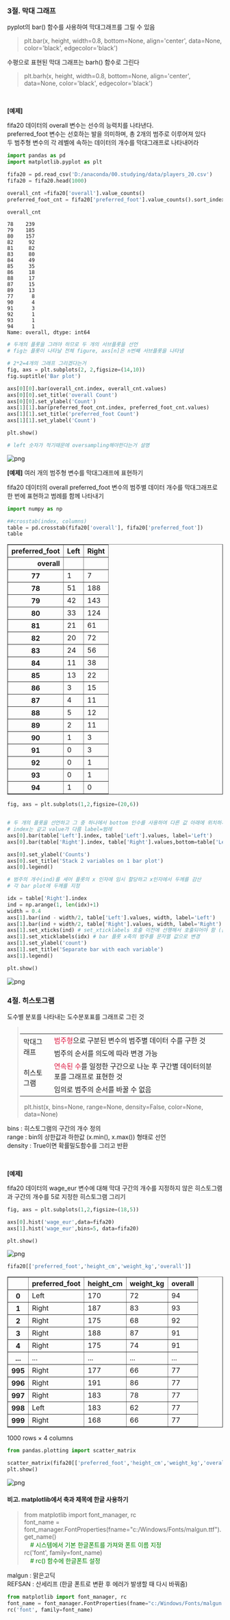 ### 3절. 막대 그래프

pyplot의 bar() 함수를 사용하여 막대그래프를 그릴 수 있음

> plt.bar(x, height, width=0.8, bottom=None, align='center', data=None, color='black', edgecolor='black')

수평으로 표현된 막대 그래프는 barh() 함수로 그린다

> plt.barh(x, height, width=0.8, bottom=None, align='center', data=None, color='black', edgecolor='black')

<br>

<b>[예제]</b> 

fifa20 데이터의 overall 변수는 선수의 능력치를 나타낸다. <br>
preferred_foot 변수는 선호하는 발을 의미하며, 총 2개의 범주로 이루어져 있다<br>
두 범주형 변수의 각 레벨에 속하는 데이터의 개수를 막대그래프로 나타내어라


```python
import pandas as pd 
import matplotlib.pyplot as plt 

fifa20 = pd.read_csv('D:/anaconda/00.studying/data/players_20.csv')
fifa20 = fifa20.head(1000)
```


```python
overall_cnt =fifa20['overall'].value_counts()
preferred_foot_cnt = fifa20['preferred_foot'].value_counts().sort_index()
```


```python
overall_cnt
```




    78    239
    79    185
    80    157
    82     92
    81     82
    83     80
    84     49
    85     35
    86     18
    88     17
    87     15
    89     13
    77      8
    90      4
    91      3
    92      1
    93      1
    94      1
    Name: overall, dtype: int64




```python
# 두개의 플롯을 그려야 하므로 두 개의 서브플롯을 선언
# fig는 플롯이 나타날 전체 figure, axs[n]은 n번째 서브플롯을 나타냄

# 2*2=4개의 그래프 그리겠다는거
fig, axs = plt.subplots(2, 2,figsize=(14,10))
fig.suptitle('Bar plot')

axs[0][0].bar(overall_cnt.index, overall_cnt.values)
axs[0][0].set_title('overall Count')
axs[0][0].set_ylabel('Count')
axs[1][1].bar(preferred_foot_cnt.index, preferred_foot_cnt.values)
axs[1][1].set_title('preferred_foot Count')
axs[1][1].set_ylabel('Count')

plt.show()

# left 숫자가 적기때문에 oversampling해야한다는거 설명 
```


    
![png](output_4_0.png)
    


<b>[예제]</b> 여러 개의 범주형 변수를 막대그래프에 표현하기

fifa20 데이터의 overall preferred_foot 변수의 범주별 데이터 개수를 막대그래프로 한 번에 표현하고 범례를 함께 나타내기


```python
import numpy as np

##crosstab(index, columns)
table = pd.crosstab(fifa20['overall'], fifa20['preferred_foot'])
table
```




<div>
<style scoped>
    .dataframe tbody tr th:only-of-type {
        vertical-align: middle;
    }

    .dataframe tbody tr th {
        vertical-align: top;
    }

    .dataframe thead th {
        text-align: right;
    }
</style>
<table border="1" class="dataframe">
  <thead>
    <tr style="text-align: right;">
      <th>preferred_foot</th>
      <th>Left</th>
      <th>Right</th>
    </tr>
    <tr>
      <th>overall</th>
      <th></th>
      <th></th>
    </tr>
  </thead>
  <tbody>
    <tr>
      <th>77</th>
      <td>1</td>
      <td>7</td>
    </tr>
    <tr>
      <th>78</th>
      <td>51</td>
      <td>188</td>
    </tr>
    <tr>
      <th>79</th>
      <td>42</td>
      <td>143</td>
    </tr>
    <tr>
      <th>80</th>
      <td>33</td>
      <td>124</td>
    </tr>
    <tr>
      <th>81</th>
      <td>21</td>
      <td>61</td>
    </tr>
    <tr>
      <th>82</th>
      <td>20</td>
      <td>72</td>
    </tr>
    <tr>
      <th>83</th>
      <td>24</td>
      <td>56</td>
    </tr>
    <tr>
      <th>84</th>
      <td>11</td>
      <td>38</td>
    </tr>
    <tr>
      <th>85</th>
      <td>13</td>
      <td>22</td>
    </tr>
    <tr>
      <th>86</th>
      <td>3</td>
      <td>15</td>
    </tr>
    <tr>
      <th>87</th>
      <td>4</td>
      <td>11</td>
    </tr>
    <tr>
      <th>88</th>
      <td>5</td>
      <td>12</td>
    </tr>
    <tr>
      <th>89</th>
      <td>2</td>
      <td>11</td>
    </tr>
    <tr>
      <th>90</th>
      <td>1</td>
      <td>3</td>
    </tr>
    <tr>
      <th>91</th>
      <td>0</td>
      <td>3</td>
    </tr>
    <tr>
      <th>92</th>
      <td>0</td>
      <td>1</td>
    </tr>
    <tr>
      <th>93</th>
      <td>0</td>
      <td>1</td>
    </tr>
    <tr>
      <th>94</th>
      <td>1</td>
      <td>0</td>
    </tr>
  </tbody>
</table>
</div>




```python
fig, axs = plt.subplots(1,2,figsize=(20,6))


# 두 개의 플롯을 선언하고 그 중 하나에서 bottom 인수를 사용하여 다른 값 아래에 위치하게 함
# index는 같고 value가 다름 label=범례 
axs[0].bar(table['Left'].index, table['Left'].values, label='Left')
axs[0].bar(table['Right'].index, table['Right'].values,bottom=table['Left'].values, label='Right')

axs[0].set_ylabel('Counts')
axs[0].set_title('Stack 2 variables on 1 bar plot')
axs[0].legend()

# 범주의 개수(ind)를 세어 플롯의 x 인자에 임시 할당하고 x인자에서 두께를 감산
# 각 bar plot에 두께를 지정

idx = table['Right'].index
ind = np.arange(1, len(idx)+1)
width = 0.4
axs[1].bar(ind - width/2, table['Left'].values, width, label='Left')
axs[1].bar(ind + width/2, table['Right'].values, width, label='Right')
axs[1].set_xticks(ind) # set_xticklabels 호출 이전에 선행해서 호출되어야 함 (눈금 고정)
axs[1].set_xticklabels(idx) # bar 플롯 x축의 범주를 문자열 값으로 변경
axs[1].set_ylabel('count')
axs[1].set_title('Separate bar with each variable')
axs[1].legend()

plt.show()
```


    
![png](output_7_0.png)
    


### 4절. 히스토그램

도수별 분포를 나타내는 도수분포표를 그래프로 그린 것

<div style="font-weight: bold; font-size: 120%; margin-left:30px"> 
    <table align="left" margin:50 font-size: 120%>
        <tr>
            <td style="text-align: left;" rowspan="2">막대그래프</td>
            <td style="text-align: left;"><span style='color: #DC143C'>범주형</span>으로 구분된 변수의 범주별 데이터 수를 구한 것</td>
        </tr>
        <tr>
            <td style="text-align: left;">범주의 순서를 의도에 따라 변경 가능<td>
        </tr>
        <tr>
            <td style="text-align: left;" rowspan="2">히스토그램</td>
            <td style="text-align: left;"><span style='color: #DC143C'>연속된 수</span>를 일정한 구간으로 나눈 후 구간별 데이터의분포를 그래프로 표현한 것</td>
        </tr>
        <tr>
            <td style="text-align: left;">임의로 범주의 순서를 바꿀 수 없음<td>
        </tr>
    </table>
</div>

> plt.hist(x, bins=None, range=None, density=False, color=None, data=None)

bins : 히스토그램의 구간의 개수 정의<br>
range : bin의 상한값과 하한값 (x.min(), x.max()) 형태로 선언<br>
density : True이면 확률밀도함수를 그리고 반환

<br>

<b>[예제]</b>

fifa20 데이터의 wage_eur 변수에 대해 막대 구간의 개수를 지정하지 않은 히스토그램과 구간의 개수를 5로 지정한 히스토그램 그리기


```python
fig, axs = plt.subplots(1,2,figsize=(18,5))

axs[0].hist('wage_eur',data=fifa20)
axs[1].hist('wage_eur',bins=5, data=fifa20)

plt.show()
```


    
![png](output_10_0.png)
    



```python
fifa20[['preferred_foot','height_cm','weight_kg','overall']]
```




<div>
<style scoped>
    .dataframe tbody tr th:only-of-type {
        vertical-align: middle;
    }

    .dataframe tbody tr th {
        vertical-align: top;
    }

    .dataframe thead th {
        text-align: right;
    }
</style>
<table border="1" class="dataframe">
  <thead>
    <tr style="text-align: right;">
      <th></th>
      <th>preferred_foot</th>
      <th>height_cm</th>
      <th>weight_kg</th>
      <th>overall</th>
    </tr>
  </thead>
  <tbody>
    <tr>
      <th>0</th>
      <td>Left</td>
      <td>170</td>
      <td>72</td>
      <td>94</td>
    </tr>
    <tr>
      <th>1</th>
      <td>Right</td>
      <td>187</td>
      <td>83</td>
      <td>93</td>
    </tr>
    <tr>
      <th>2</th>
      <td>Right</td>
      <td>175</td>
      <td>68</td>
      <td>92</td>
    </tr>
    <tr>
      <th>3</th>
      <td>Right</td>
      <td>188</td>
      <td>87</td>
      <td>91</td>
    </tr>
    <tr>
      <th>4</th>
      <td>Right</td>
      <td>175</td>
      <td>74</td>
      <td>91</td>
    </tr>
    <tr>
      <th>...</th>
      <td>...</td>
      <td>...</td>
      <td>...</td>
      <td>...</td>
    </tr>
    <tr>
      <th>995</th>
      <td>Right</td>
      <td>177</td>
      <td>66</td>
      <td>77</td>
    </tr>
    <tr>
      <th>996</th>
      <td>Right</td>
      <td>191</td>
      <td>86</td>
      <td>77</td>
    </tr>
    <tr>
      <th>997</th>
      <td>Right</td>
      <td>183</td>
      <td>78</td>
      <td>77</td>
    </tr>
    <tr>
      <th>998</th>
      <td>Left</td>
      <td>183</td>
      <td>62</td>
      <td>77</td>
    </tr>
    <tr>
      <th>999</th>
      <td>Right</td>
      <td>168</td>
      <td>66</td>
      <td>77</td>
    </tr>
  </tbody>
</table>
<p>1000 rows × 4 columns</p>
</div>




```python
from pandas.plotting import scatter_matrix

scatter_matrix(fifa20[['preferred_foot','height_cm','weight_kg','overall']], alpha=0.5, figsize=(8, 8), diagonal='hist')
plt.show()
```


    
![png](output_12_0.png)
    


#### 비고. matplotlib에서 축과 제목에 한글 사용하기
>from matplotlib import font_manager, rc<br>
>font_name = font_manager.FontProperties(fname="c:/Windows/Fonts/malgun.ttf").get_name()<br>
    &emsp;<span style="color:green"># 시스템에서 기본 한글폰트를 가져와 폰트 이름 지정</span><br>
>rc('font', family=font_name)<br>
    &emsp;<span style="color:green"># rc() 함수에 한글폰트 설정</span>

malgun : 맑은고딕<br>
REFSAN : 산세리프 (한글 폰트로 변환 후 에러가 발생할 때 다시 바꿔줌)


```python
from matplotlib import font_manager, rc
font_name = font_manager.FontProperties(fname="c:/Windows/Fonts/malgun.ttf").get_name()
rc('font', family=font_name)
```


```python

```
